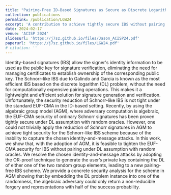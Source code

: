 ```yaml
---
title: "Pairing-Free ID-Based Signatures as Secure as Discrete Logarithm in AGM"
collection: publications
permalink: /publication/LGW24
excerpt: 'A contribution to achieve tightly secure IBS without pairing'
date: 2024-02-17
venue: 'ACISP 2024'
slidesurl: 'https://j7sz.github.io/files/Jason_ACISP24.pdf'
paperurl: 'https://j7sz.github.io/files/LGW24.pdf'
# citation: ''
---
```


Identity-based signatures (IBS) allow the signer's identity information to be used as the public key for signature verification, eliminating the need for managing certificates to establish ownership of the corresponding public key. The Schnorr-like IBS due to Galindo and Garcia is known as the most efficient IBS based on the discrete logarithm (DL) problem, without the need for computationally expensive pairing operations. This makes it a lightweight and efficient solution for signature generation and verification. Unfortunately, the security reduction of Schnorr-like IBS is not tight under the standard EUF-CMA in the ID-based setting. Recently, by using the algebraic group model (AGM), where adversary computation is algebraic, the EUF-CMA security of ordinary Schnorr signatures has been proven tightly secure under DL assumption with random oracles. However, one could not trivially apply the reduction of Schnorr signatures in AGM to achieve tight security for the Schnorr-like IBS scheme because of the inability to capture the chosen identity-and-message attacks. In this work, we show that, with the adoption of AGM, it is feasible to tighten the EUF-CMA security for IBS without pairing under DL assumption with random oracles. We resolve the chosen identity-and-message attacks by adopting the OR-proof technique to generate the user’s private key containing the DL of either one of the two random group elements, leading to a new pairing-free IBS scheme. We provide a concrete security analysis for the scheme in AGM showing that by embedding the DL problem instance into one of the randomness, the algebraic adversary could only return a non-reducible forgery and representations with half of the success probability.

